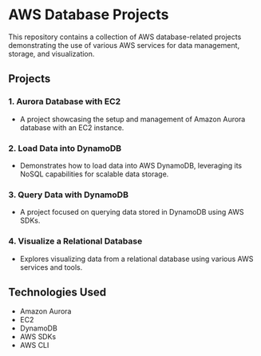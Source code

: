 # AWS Database Projects

This repository contains a collection of AWS database-related projects demonstrating the use of various AWS services for data management, storage, and visualization.

## Projects

### 1. **Aurora Database with EC2**
   - A project showcasing the setup and management of Amazon Aurora database with an EC2 instance.

### 2. **Load Data into DynamoDB**
   - Demonstrates how to load data into AWS DynamoDB, leveraging its NoSQL capabilities for scalable data storage.

### 3. **Query Data with DynamoDB**
   - A project focused on querying data stored in DynamoDB using AWS SDKs.

### 4. **Visualize a Relational Database**
   - Explores visualizing data from a relational database using various AWS services and tools.

## Technologies Used
- Amazon Aurora
- EC2
- DynamoDB
- AWS SDKs
- AWS CLI
